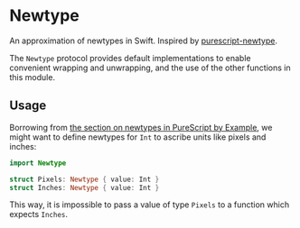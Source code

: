 # Newtype

An approximation of newtypes in Swift. Inspired by [purescript-newtype](https://github.com/purescript/purescript-newtype).

The `Newtype` protocol provides default implementations to enable convenient wrapping and unwrapping, and the use of the other functions in this module.


## Usage

Borrowing from [the section on newtypes in PureScript by Example](https://leanpub.com/purescript/read#leanpub-auto-newtypes), we might want to define newtypes for `Int` to ascribe units like pixels and inches:

```swift
import Newtype

struct Pixels: Newtype { value: Int }
struct Inches: Newtype { value: Int }
```

This way, it is impossible to pass a value of type `Pixels` to a function which expects `Inches`.
